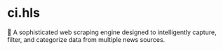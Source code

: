 # ci.hls
:frog: A sophisticated web scraping engine designed to intelligently capture, filter, and categorize data from multiple news sources.
